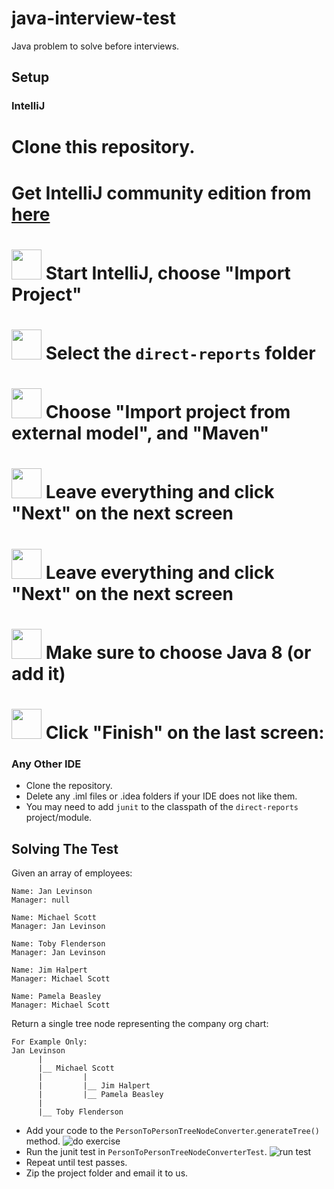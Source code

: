 # java-interview-test
Java problem to solve before interviews.

## Setup
### IntelliJ

# Clone this repository.
# Get IntelliJ community edition from [here](https://www.jetbrains.com/idea/download/)
# <a href="http://i.imgur.com/Llah7Ss.png"><img src="http://i.imgur.com/Llah7Ss.png" width="48"></a> Start IntelliJ, choose "Import Project"
# <a href="http://i.imgur.com/fOI6WHO.png"><img src="http://i.imgur.com/fOI6WHO.png" width="48"></a> Select the `direct-reports` folder
# <a href="http://i.imgur.com/fHx1Oo9.png"><img src="http://i.imgur.com/fHx1Oo9.png" width="48"></a> Choose "Import project from external model", and "Maven"
# <a href="http://i.imgur.com/nqrvBtY.png"><img src="http://i.imgur.com/nqrvBtY.png" width="48"></a> Leave everything and click "Next" on the next screen
# <a href="http://i.imgur.com/0s2U2sM.png"><img src="http://i.imgur.com/0s2U2sM.png" width="48"></a> Leave everything and click "Next" on the next screen
# <a href="http://i.imgur.com/5aLmYO8.png"><img src="http://i.imgur.com/5aLmYO8.png" width="48"></a> Make sure to choose Java 8 (or add it)
# <a href="http://i.imgur.com/0vPbpuB.png"><img src="http://i.imgur.com/0vPbpuB.png" width="48"></a> Click "Finish" on the last screen:


### Any Other IDE

- Clone the repository.
- Delete any .iml files or .idea folders if your IDE does not like them.
- You may need to add `junit` to the classpath of the `direct-reports` project/module.


## Solving The Test

Given an array of employees:
```
Name: Jan Levinson
Manager: null

Name: Michael Scott
Manager: Jan Levinson

Name: Toby Flenderson
Manager: Jan Levinson

Name: Jim Halpert
Manager: Michael Scott

Name: Pamela Beasley
Manager: Michael Scott
```
Return a single tree node representing the company org chart:
```
For Example Only:
Jan Levinson
      |
      |__ Michael Scott
      |         |
      |         |__ Jim Halpert
      |         |__ Pamela Beasley
      |
      |__ Toby Flenderson
```

- Add your code to the `PersonToPersonTreeNodeConverter`.`generateTree()` method.
![do exercise](http://i.imgur.com/7QAAf4S.png "do exercise")
- Run the junit test in `PersonToPersonTreeNodeConverterTest`.
![run test](http://i.imgur.com/y46jqNe.png "run test")
- Repeat until test passes.
- Zip the project folder and email it to us.
